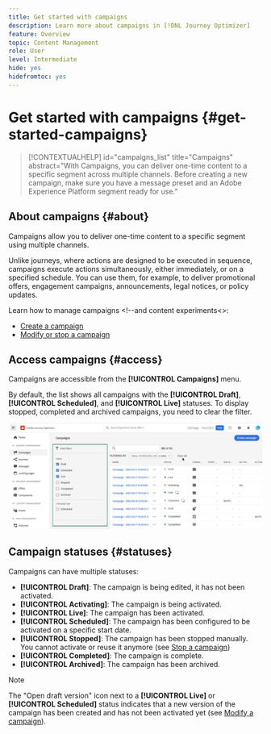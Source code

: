 ```yaml
---
title: Get started with campaigns
description: Learn more about campaigns in [!DNL Journey Optimizer]
feature: Overview
topic: Content Management
role: User
level: Intermediate
hide: yes
hidefromtoc: yes
---
```


# Get started with campaigns {#get-started-campaigns}

>[!CONTEXTUALHELP]
>id="campaigns_list"
>title="Campaigns"
>abstract="With Campaigns, you can deliver one-time content to a specific segment across multiple channels. Before creating a new campaign, make sure you have a message preset and an Adobe Experience Platform segment ready for use."

## About campaigns {#about}

Campaigns allow you to deliver one-time content to a specific segment using multiple channels.

Unlike journeys, where actions are designed to be executed in sequence, campaigns execute actions simultaneously, either immediately, or on a specified schedule. You can use them, for example, to deliver promotional offers, engagement campaigns, announcements, legal notices, or policy updates.

<!--Additionally, campaigns' content experiment feature allows you to test multiple variables of a delivery on populations samples, in order to define which treatment has the biggest impact on the targeted population.-->

Learn how to manage campaigns <!--and content experiments<>:
* [Create a campaign](create-campaign.md)
* [Modify or stop a campaign](modify-stop-campaign.md)
<!--* [Create a content experiment](content-experiment.md)-->

## Access campaigns {#access}

Campaigns are accessible from the **[!UICONTROL Campaigns]** menu.

By default, the list shows all campaigns with the **[!UICONTROL Draft]**, **[!UICONTROL Scheduled]**, and **[!UICONTROL Live]** statuses. To display stopped, completed and archived campaigns, you need to clear the filter.

![](assets/create-campaign-list.png)

## Campaign statuses {#statuses}

Campaigns can have multiple statuses:

* **[!UICONTROL Draft]**: The campaign is being edited, it has not been activated.
* **[!UICONTROL Activating]**: The campaign is being activated.
* **[!UICONTROL Live]**: The campaign has been activated.
* **[!UICONTROL Scheduled]**: The campaign has been configured to be activated on a specific start date.
* **[!UICONTROL Stopped]**: The campaign has been stopped manually. You cannot activate or reuse it anymore (see [Stop a campaign](modify-stop-campaign.md#stop))
* **[!UICONTROL Completed]**: The campaign is complete.
* **[!UICONTROL Archived]**: The campaign has been archived.

>[!NOTE]
>
>The "Open draft version" icon next to a **[!UICONTROL Live]** or **[!UICONTROL Scheduled]** status indicates that a new version of the campaign has been created and has not been activated yet (see [Modify a campaign](modify-stop-campaign.md#modify)).

